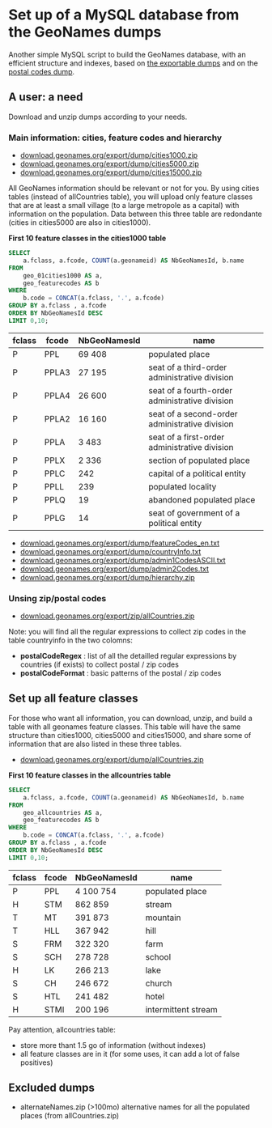 # Set up of a MySQL database from the GeoNames dumps
Another simple MySQL script to build the GeoNames database, with an efficient structure and indexes, based on [the exportable dumps](http://download.geonames.org/export/dump/) and on the [postal codes dump](http://download.geonames.org/export/zip/).

## A user: a need

Download and unzip dumps according to your needs.
### Main information: cities, feature codes and hierarchy
* [download.geonames.org/export/dump/cities1000.zip](http://download.geonames.org/export/dump/cities1000.zip)
* [download.geonames.org/export/dump/cities5000.zip](http://download.geonames.org/export/dump/cities5000.zip)
* [download.geonames.org/export/dump/cities15000.zip](http://download.geonames.org/export/dump/cities15000.zip)

All GeoNames information should be relevant or not for you. By using cities tables (instead of allCountries table), you will upload only feature classes that are at least a small village (to a large metropole as a capital) with information on the population.
Data between this three table are redondante (cities in cities5000 are also in cities1000).

**First 10 feature classes in the cities1000 table**
```sql
SELECT 
    a.fclass, a.fcode, COUNT(a.geonameid) AS NbGeoNamesId, b.name
FROM
    geo_01cities1000 AS a,
    geo_featurecodes AS b
WHERE
    b.code = CONCAT(a.fclass, '.', a.fcode)
GROUP BY a.fclass , a.fcode
ORDER BY NbGeoNamesId DESC
LIMIT 0,10;
```
fclass | fcode | NbGeoNamesId | name
--- | --- | --- | ---
P | PPL | 69 408 | populated place
P | PPLA3 | 27 195 | seat of a third-order administrative division
P | PPLA4 | 26 600 | seat of a fourth-order administrative division
P | PPLA2 | 16 160 | seat of a second-order administrative division
P | PPLA | 3 483 | seat of a first-order administrative division
P | PPLX | 2 336 | section of populated place
P | PPLC | 242 | capital of a political entity
P | PPLL | 239 | populated locality
P | PPLQ | 19 | abandoned populated place
P | PPLG | 14 | seat of government of a political entity

* [download.geonames.org/export/dump/featureCodes_en.txt](http://download.geonames.org/export/dump/featureCodes_en.txt)
* [download.geonames.org/export/dump/countryInfo.txt](http://download.geonames.org/export/dump/countryInfo.txt)
* [download.geonames.org/export/dump/admin1CodesASCII.txt](http://download.geonames.org/export/dump/admin1CodesASCII.txt)
* [download.geonames.org/export/dump/admin2Codes.txt](http://download.geonames.org/export/dump/admin2Codes.txt)
* [download.geonames.org/export/dump/hierarchy.zip](http://download.geonames.org/export/dump/hierarchy.zip)

### Unsing zip/postal codes
* [download.geonames.org/export/zip/allCountries.zip](http://download.geonames.org/export/zip/allCountries.zip)

Note: you will find all the regular expressions to collect zip codes in the table countryinfo in the two colomns: 
* **postalCodeRegex** : list of all the detailled regular expressions by countries (if exists) to collect postal / zip codes
* **postalCodeFormat** : basic patterns of the postal / zip codes 

## Set up all feature classes
For those who want all information, you can download, unzip, and build a table with all geonames feature classes. This table will have the same structure than cities1000, cities5000 and cities15000, and share some of information that are also listed in these three tables. 
* [download.geonames.org/export/dump/allCountries.zip](http://download.geonames.org/export/dump/allCountries.zip)

**First 10 feature classes in the allcountries table**
```sql
SELECT 
    a.fclass, a.fcode, COUNT(a.geonameid) AS NbGeoNamesId, b.name
FROM
    geo_allcountries AS a,
    geo_featurecodes AS b
WHERE
    b.code = CONCAT(a.fclass, '.', a.fcode)
GROUP BY a.fclass , a.fcode
ORDER BY NbGeoNamesId DESC
LIMIT 0,10;
```
fclass | fcode | NbGeoNamesId | name
--- | --- | --- | ---
P | PPL | 4 100 754 | populated place
H | STM | 862 859 | stream
T | MT | 391 873 | mountain
T | HLL | 367 942 | hill
S | FRM | 322 320 | farm
S | SCH | 278 728 | school
H | LK | 266 213 | lake
S | CH | 246 672 | church
S | HTL | 241 482 | hotel
H | STMI | 200 196 | intermittent stream

Pay attention, allcountries table:
* store more thant 1.5 go of information (without indexes)
* all feature classes are in it (for some uses, it can add a lot of false positives)
##  Excluded dumps
* alternateNames.zip (>100mo) alternative names for all the populated places (from allCountries.zip)
